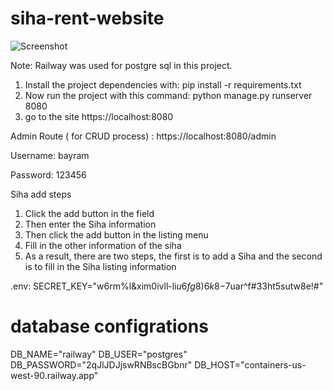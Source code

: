# siha-rent-website

![Screenshot](screenshot/1.png)

Note: Railway was used for postgre sql in this project.

1. Install the project dependencies with: pip install -r requirements.txt
2. Now run the project with this command: python manage.py runserver 8080
3. go to the site https://localhost:8080

Admin Route ( for CRUD process) : 
https://localhost:8080/admin

Username: bayram

Password: 123456

Siha add steps
1. Click the add button in the field
2. Then enter the Siha information
3. Then click the add button in the listing menu
4. Fill in the other information of the siha
5. As a result, there are two steps, the first is to add a Siha and the second is to fill in the Siha listing information

.env: 
SECRET_KEY="w6rm%l&xim0ivll-li$u6fg8)6k8-$7uar^f#33ht5sutw8e!#"

# database configrations
DB_NAME="railway"
DB_USER="postgres"
DB_PASSWORD="2qJlJDJjswRNBscBGbnr"
DB_HOST="containers-us-west-90.railway.app"


